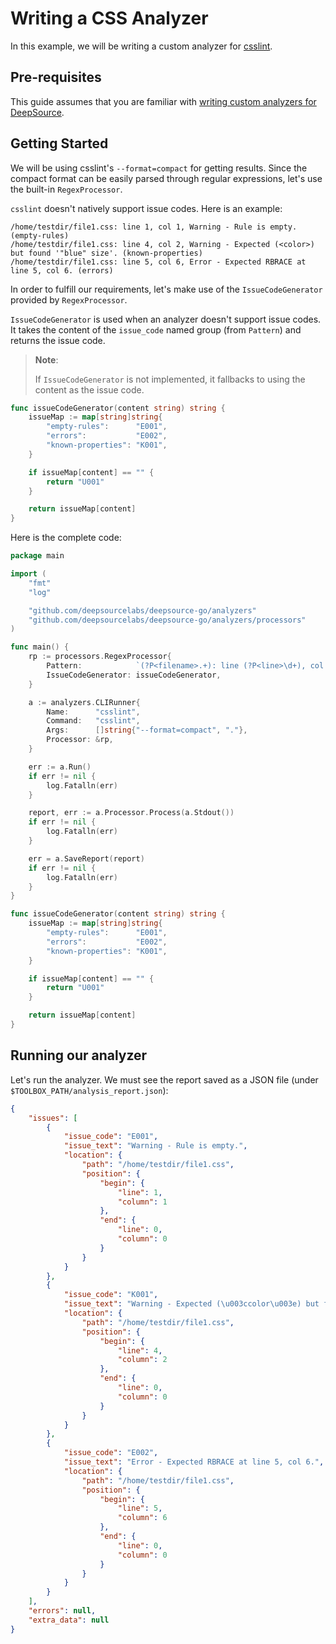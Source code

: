 # Writing a CSS Analyzer

In this example, we will be writing a custom analyzer for [csslint](https://github.com/CSSLint/csslint).

## Pre-requisites

This guide assumes that you are familiar with [writing custom analyzers for DeepSource](writing-analyzers.md).

## Getting Started

We will be using csslint's `--format=compact` for getting results. Since the compact format can be easily parsed through regular expressions, let's use the built-in `RegexProcessor`.

`csslint` doesn't natively support issue codes. Here is an example:

```
/home/testdir/file1.css: line 1, col 1, Warning - Rule is empty. (empty-rules)
/home/testdir/file1.css: line 4, col 2, Warning - Expected (<color>) but found '"blue" size'. (known-properties)
/home/testdir/file1.css: line 5, col 6, Error - Expected RBRACE at line 5, col 6. (errors)
```

In order to fulfill our requirements, let's make use of the `IssueCodeGenerator` provided by `RegexProcessor`.

`IssueCodeGenerator` is used when an analyzer doesn't support issue codes. It takes the content of the `issue_code` named group (from `Pattern`) and returns the issue code.

> **Note**:
>
> If `IssueCodeGenerator` is not implemented, it fallbacks to using the content as the issue code.

```go
func issueCodeGenerator(content string) string {
	issueMap := map[string]string{
		"empty-rules":      "E001",
		"errors":           "E002",
		"known-properties": "K001",
	}

	if issueMap[content] == "" {
		return "U001"
	}

	return issueMap[content]
}
```

Here is the complete code:

```go
package main

import (
	"fmt"
	"log"

	"github.com/deepsourcelabs/deepsource-go/analyzers"
	"github.com/deepsourcelabs/deepsource-go/analyzers/processors"
)

func main() {
	rp := processors.RegexProcessor{
		Pattern:            `(?P<filename>.+): line (?P<line>\d+), col (?P<column>\d+), (?P<message>.+) \((?P<issue_code>.+)\)`,
		IssueCodeGenerator: issueCodeGenerator,
	}

	a := analyzers.CLIRunner{
		Name:      "csslint",
		Command:   "csslint",
		Args:      []string{"--format=compact", "."},
		Processor: &rp,
	}

	err := a.Run()
	if err != nil {
		log.Fatalln(err)
	}

	report, err := a.Processor.Process(a.Stdout())
	if err != nil {
		log.Fatalln(err)
	}

	err = a.SaveReport(report)
	if err != nil {
		log.Fatalln(err)
	}
}

func issueCodeGenerator(content string) string {
	issueMap := map[string]string{
		"empty-rules":      "E001",
		"errors":           "E002",
		"known-properties": "K001",
	}

	if issueMap[content] == "" {
		return "U001"
	}

	return issueMap[content]
}
```

## Running our analyzer

Let's run the analyzer. We must see the report saved as a JSON file (under `$TOOLBOX_PATH/analysis_report.json`):

```json
{
	"issues": [
		{
			"issue_code": "E001",
			"issue_text": "Warning - Rule is empty.",
			"location": {
				"path": "/home/testdir/file1.css",
				"position": {
					"begin": {
						"line": 1,
						"column": 1
					},
					"end": {
						"line": 0,
						"column": 0
					}
				}
			}
		},
		{
			"issue_code": "K001",
			"issue_text": "Warning - Expected (\u003ccolor\u003e) but found '\"blue\" size'.",
			"location": {
				"path": "/home/testdir/file1.css",
				"position": {
					"begin": {
						"line": 4,
						"column": 2
					},
					"end": {
						"line": 0,
						"column": 0
					}
				}
			}
		},
		{
			"issue_code": "E002",
			"issue_text": "Error - Expected RBRACE at line 5, col 6.",
			"location": {
				"path": "/home/testdir/file1.css",
				"position": {
					"begin": {
						"line": 5,
						"column": 6
					},
					"end": {
						"line": 0,
						"column": 0
					}
				}
			}
		}
	],
	"errors": null,
	"extra_data": null
}
```

